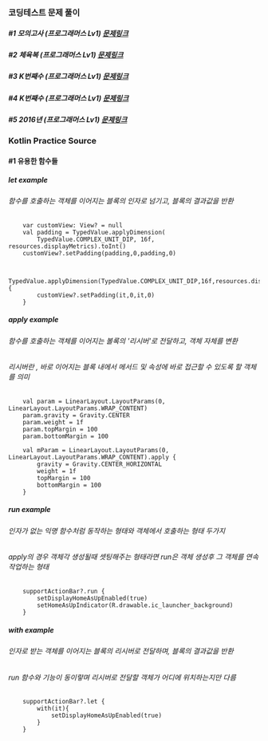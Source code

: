 
### 코딩테스트 문제 풀이 

##### #1 모의고사 (프로그래머스 Lv1) [문제링크](https://programmers.co.kr/learn/courses/30/lessons/42840)
##### #2 체육복 (프로그래머스 Lv1) [문제링크](https://programmers.co.kr/learn/courses/30/lessons/42862)
##### #3 K번째수 (프로그래머스 Lv1) [문제링크](https://programmers.co.kr/learn/courses/30/lessons/42748)
##### #4 K번째수 (프로그래머스 Lv1) [문제링크](https://programmers.co.kr/learn/courses/30/lessons/42748)
##### #5 2016년 (프로그래머스 Lv1) [문제링크](https://programmers.co.kr/learn/courses/30/lessons/12901)

###
### Kotlin Practice Source


#### #1 유용한 함수들


##### let example
###### 함수를 호출하는 객체를 이어지는 블록의 인자로 넘기고, 블록의 결과값을 반환

        var customView: View? = null
        val padding = TypedValue.applyDimension(
            TypedValue.COMPLEX_UNIT_DIP, 16f, resources.displayMetrics).toInt()
        customView?.setPadding(padding,0,padding,0)


        TypedValue.applyDimension(TypedValue.COMPLEX_UNIT_DIP,16f,resources.displayMetrics).toInt().let {
            customView?.setPadding(it,0,it,0)
        }

##### apply example
###### 함수를 호출하는 객체를 이어지는 볼록의 '리시버'로 전달하고, 객체 자체를 변환
###### 리시버란 , 바로 이어지는 블록 내에서 메서드 및 속성에 바로 접근할 수 있도록 할 객체를 의미
        val param = LinearLayout.LayoutParams(0, LinearLayout.LayoutParams.WRAP_CONTENT)
        param.gravity = Gravity.CENTER
        param.weight = 1f
        param.topMargin = 100
        param.bottomMargin = 100

        val mParam = LinearLayout.LayoutParams(0, LinearLayout.LayoutParams.WRAP_CONTENT).apply {
            gravity = Gravity.CENTER_HORIZONTAL
            weight = 1f
            topMargin = 100
            bottomMargin = 100
        }

##### run example
###### 인자가 없는 익명 함수처럼 동작하는 형태와 객체에서 호출하는 형태 두가지
###### apply의 경우 객체각 생성될때 셋팅해주는 형태라면 run은 객체 생성후 그 객체를 연속 작업하는 형태

        supportActionBar?.run {
            setDisplayHomeAsUpEnabled(true)
            setHomeAsUpIndicator(R.drawable.ic_launcher_background)
        }

##### with example
###### 인자로 받는 객체를 이어지는 블록의 리시버로 전달하며, 블록의 결과값을 반환
###### run 함수와 기능이 동이랗며 리시버로 전달할 객체가 어디에 위치하는지만 다름

        supportActionBar?.let {
            with(it){
                setDisplayHomeAsUpEnabled(true)
            }
        }




